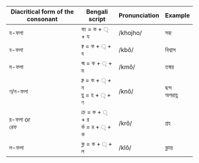| Diacritical form of the consonant | Bengali script                     | Pronunciation | Example |
|-----------------------------------|------------------------------------|---------------|---------|
| য-ফলা                             | ক্য = ক + ্ + য                    | /khojho/      | সহ্য    |
| ব-ফলা                             | ক্ব = ক + ্ + ব                    | /kbô/          | বিশ্বাস |
| ম-ফলা                             | ক্ম = ক + ্ + ম                    | /kmô/         | তন্ময়  |
| ণ/ন-ফলা                           | ক্ন = ক + ্ + ন<br> হ্ণ = হ + ◌্ + ণ   | /knô/         | ছন্দ<br>অপরাহ্ণ   |
| র-ফলা or<br>রেফ                   | ক্র = ক + ্ + র<br>র্ক = র + ্ + ক | /krô/         | গ্রহ    |
| ল-ফলা                             | ক্ল = ক + ্ + ল                    | /klô/         | ক্লান্ত |
